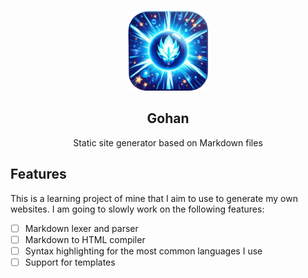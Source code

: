 <p align="center"><br><img src="./icon.png" width="128" height="128" alt="Gohan icon" /></p>
<h2 align="center">Gohan</h2>
<p align="center">
  Static site generator based on Markdown files
</p>

## Features

This is a learning project of mine that I aim to use to generate my own websites. I am going to slowly work on the following features:

- [ ] Markdown lexer and parser
- [ ] Markdown to HTML compiler
- [ ] Syntax highlighting for the most common languages I use
- [ ] Support for templates
